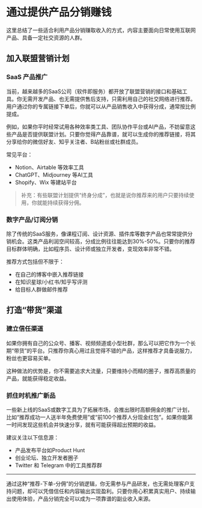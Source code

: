 # 通过提供产品分销赚钱

这里总结了一些适合利用产品分销赚取收入的方式，内容主要面向日常使用互联网产品、具备一定社交资源的人群。

## 加入联盟营销计划

### SaaS 产品推广

当前，越来越多的SaaS公司（软件即服务）都开放了联盟营销的接口和基础工具。你无需开发产品、也无需提供售后支持，只需利用自己的社交网络进行推荐。用户通过你的专属链接下单后，你就可以从产品销售收入中获得分成，通常按比例提成。

例如，如果你平时经常试用各种效率类工具、团队协作平台或AI产品，不妨留意这些产品是否提供联盟计划。只要你觉得产品靠谱，就可以生成你的推荐链接，将其分享给你的微信好友、知乎关注者、B站粉丝或社群成员。

常见平台：

* Notion、Airtable 等效率工具
* ChatGPT、Midjourney 等AI工具
* Shopify、Wix 等建站平台

> 补充：有些联盟计划提供“终身分成”，也就是说你推荐来的用户只要持续使用，你就能持续获得分佣。

### 数字产品/订阅分销

除了传统的SaaS服务，像课程订阅、设计资源、插件库等数字产品也常常提供分销机会。这类产品利润空间较高，分成比例往往能达到30%-50%。只要你的推荐目标群体明确，比如程序员、设计师或独立开发者，变现效率非常不错。

推荐方式包括但不限于：

* 在自己的博客中嵌入推荐链接
* 在知识星球/小红书/知乎写评测
* 给目标人群做邮件推荐

## 打造“带货”渠道

### 建立信任渠道

如果你拥有自己的公众号、播客、视频频道或小型社群，那么可以把它作为一个长期“带货”的平台。只推荐你真心用过且觉得不错的产品，这样推荐才具备说服力，粉丝也更容易买单。

这种做法的优势是，你不需要追求大流量，只要维持小而精的圈子，推荐高质量的产品，就能获得稳定收益。

### 抓住时机推广新品

一些新上线的SaaS或数字工具为了拓展市场，会推出限时高额佣金的推广计划，比如“推荐成功一人送半年免费使用”或“前100个推荐人分现金红包”。如果你能第一时间发现这些机会并快速分享，就有可能获得超出预期的收益。

建议关注以下信息源：

* 产品发布平台如Product Hunt
* 创业论坛、独立开发者圈子
* Twitter 和 Telegram 中的工具推荐群

---

通过这种“推荐-下单-分佣”的分销逻辑，你无需参与产品研发，也无需处理客户支持问题，却可以凭借信任和内容输出实现盈利。只要你用心积累真实用户、持续输出使用体验，产品分销完全可以成为一项靠谱的副业收入来源。
